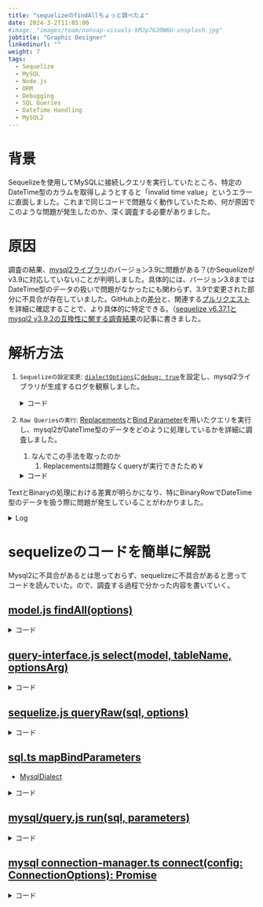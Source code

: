 ```yaml
---
title: "sequelizeのfindAllちょっと調べたよ"
date: 2024-3-2T11:05:00
#image: "images/team/nonsap-visuals-kMJp7620W6U-unsplash.jpg"
jobtitle: "Graphic Designer"
linkedinurl: ""
weight: 7
tags:
  - Sequelize
  - MySQL
  - Node.js
  - ORM
  - Debugging
  - SQL Queries
  - DateTime Handling
  - MySQL2
---
```



# 背景

Sequelizeを使用してMySQLに接続しクエリを実行していたところ、特定のDateTime型のカラムを取得しようとすると「invalid time value」というエラーに直面しました。これまで同じコードで問題なく動作していたため、何が原因でこのような問題が発生したのか、深く調査する必要がありました。

# 原因

調査の結果、[mysql2ライブラリ](https://www.npmjs.com/package/mysql2)のバージョン3.9に問題がある？(かSequelizeがv3.9に対応していない)ことが判明しました。具体的には、バージョン3.8まではDateTime型のデータの扱いで問題がなかったにも関わらず、3.9で変更された部分に不具合が存在していました。GitHub上の[差分](https://github.com/sidorares/node-mysql2/compare/v3.8.0...v3.9.0)と、関連する[プルリクエスト](https://github.com/sidorares/node-mysql2/pull/2398)を詳細に確認することで、より具体的に特定できる。（[sequelize v6.37.1とmysql2 v3.9.2の互換性に関する調査結果](/learning/sequelize-v6-37-1-mysql2-v3-9-2-compatibility/)の記事に書きました。

# 解析方法

1. `Sequelizeの設定変更`: [`dialectOptions`](https://sequelize.org/docs/v6/other-topics/dialect-specific-things/#mysql)に[`debug: true`](https://sidorares.github.io/node-mysql2/docs/examples/connections/create-pool#pooloptions)を設定し、mysql2ライブラリが生成するログを観察しました。

    <details>
    <summary>コード</summary>

      ```javascript
        const sequelize = new Sequelize(
            '[databaseName]',
            '[userId]',
            '[password]', 
            {
                host: db_host,
                dialect: 'mysql',
                timezone: '+09:00',
                benchmark: true,
                dialectOptions: {
                  debug : true
                }
          });
      ```

    </details>

2. `Raw Queriesの実行`: [Replacements](https://sequelize.org/docs/v6/core-concepts/raw-queries/#replacements)と[Bind Parameter](https://sequelize.org/docs/v6/core-concepts/raw-queries/#bind-parameter)を用いたクエリを実行し、mysql2がDateTime型のデータをどのように処理しているかを詳細に調査しました。
   1. なんでこの手法を取ったのか
      1. Replacementsは問題なくqueryが実行できたため￥

    <details>
    <summary>コード</summary>

      ```javascript
        // Replacements
        await sequelize.query(
          'SELECT callAt FROM calls WHERE status = ?',
          {
            replacements: ['active'],
            type: QueryTypes.SELECT
          }
        );

        // bind
        await sequelize.query(
          'SELECT callAt FROM calls WHERE status = $1',
          {
            bind: ['active'],
            type: QueryTypes.SELECT
          }
        );
      ```

    </details>

TextとBinaryの処理における差異が明らかになり、特にBinaryRowでDateTime型のデータを扱う際に問題が発生していることがわかりました。
<details>
<summary>Log</summary>

  ```javascript

  // Replacementsで実行した時のdatetime型の処理内容
  (function () {
    return class TextRow {
      constructor(fields) {
        const _this = this;
        for(let i=0; i<fields.length; ++i) {
          this[`wrap${i}`] = wrap(fields[i], _this);
        }
      }
      next(packet, fields, options) {
        this.packet = packet;
        const result = {};
        // "callAt": DATETIME
        result["callAt"] = options.typeCast(this.wrap0, function() { return packet.parseDateTime('+09:00') });
        return result;
      }
    };
  })()

  // bindで実行した時のdatetime型の処理内容
  (function(){
    return class BinaryRow {
      constructor() {
      }
      next(packet, fields, options) {
        const result = {};
        packet.readInt8();
        const nullBitmaskByte0 = packet.readInt8();
        // "callAt": DATETIME
        const fieldWrapper0 = wrap(fields[0], packet);
        if (nullBitmaskByte0 & 4)
        result["callAt"] = null;
        else {
          result["callAt"] = options.typeCast(fieldWrapper0, function() { return packet.readDateTime('+09:00'); });
        }
        return result;
      }
    };
  })()
  ```

</details>

# sequelizeのコードを簡単に解説

Mysql2に不具合があるとは思っておらず、sequelizeに不具合があると思って
コードを読んでいた。ので、調査する過程で分かった内容を書いていく。

## [model.js findAll(options)](https://github.com/sequelize/sequelize/blob/48181ced0e94577f19ed838b29a953602e631888/packages/core/src/model.js#L1343)

<details>
<summary>コード</summary>

```javascript
static async findAll(options) {
  if (options !== undefined && !isPlainObject(options)) {
    throw new sequelizeErrors.QueryError(
      'The argument passed to findAll must be an options object, use findByPk if you wish to pass a single primary key value',
    );
  }

  if (
    options !== undefined &&
    options.attributes &&
    !Array.isArray(options.attributes) &&
    !isPlainObject(options.attributes)
  ) {
    throw new sequelizeErrors.QueryError(
        'The attributes option must be an array of column names or an object',
    );
  }

  // optionsパラメータで
  // 無効なOptionが指定されていないか警告を出す
  const modelDefinition = this.modelDefinition;
  this._warnOnInvalidOptions(options, Object.keys(modelDefinition.attributes));

  const tableNames = {};
  tableNames[this.table] = true;
  options = cloneDeep(options) ?? {};

  setTransactionFromCls(options, this.sequelize);

  // デフォルトオプションを設定
  // optionsでnullやundefineの場合、初期値を設定する。（設定されている項目は何もしない
  defaultsLodash(options, { hooks: true, model: this });

  options.rejectOnEmpty = Object.hasOwn(options, 'rejectOnEmpty')
    ? options.rejectOnEmpty
    : this.options.rejectOnEmpty;

  this._conformIncludes(options, this);
  this._injectScope(options);

  if (options.hooks) {
    await this.hooks.runAsync('beforeFind', options);
    this._conformIncludes(options, this);
  }

  // Attributeにexcludeやincludeに設定されている項目を精査する
  /*
  前提:
    export class User extends Model {
      @Attribute(DataTypes.INTEGER)
      @PrimaryKey
      @AutoIncrement
      id;

      @Attribute(DataTypes.STRING)
      @NotNull
      username; // 'username' 属性を追加

      @Attribute(DataTypes.STRING)
      @NotNull
      password; // 'password' 属性を追加

      @Attribute(DataTypes.STRING)
      @NotNull
      email; // 'email' 属性を追加

      @Attribute(DataTypes.DATE)
      createdAt; // 'createdAt' 属性を追加
    }
  呼び出し方:
    User.findAll(.findAll({
      attributes: {
        exclude: ['password', 'createdAt'],
        include: ['email', 'profilePicture']
      }
    }))の時_expandAttributesは動く
  input:
    let options = {
      attributes: {
        exclude: ['password', 'createdAt'],
        include: ['email', 'profilePicture']
      }
    };
  output:
    options = {
      attributes: ['id', 'username', 'email', 'profilePicture']
    };
  */
  this._expandAttributes(options);

  this._expandIncludeAll(options, options.model);

  if (options.hooks) {
    await this.hooks.runAsync('beforeFindAfterExpandIncludeAll', options);
  }

  // 仮想属性を持つAttributesが含まれる場合、対象ととなるAttributeをSelectのColumnに含める
  // 仮想属性に関連する実属性がクエリに含まれるようにする
  // https://sequelize.org/docs/v6/core-concepts/getters-setters-virtuals/#virtual-fields
  options.originalAttributes = this._injectDependentVirtualAttributes(options.attributes);

  // joinが必要な場合、設定を行う
  if (options.include) {
    options.hasJoin = true;
    _validateIncludedElements(options, tableNames);

    if (
      options.attributes &&
      !options.raw &&
      this.primaryKeyAttribute &&
      !options.attributes.includes(this.primaryKeyAttribute) &&
      (!options.group || !options.hasSingleAssociation || options.hasMultiAssociation)
    ) {
      options.attributes = [this.primaryKeyAttribute].concat(options.attributes);
    }
  }

  // attributesが未設定の場合、モデル定義から取得
  if (!options.attributes) {
    options.attributes = Array.from(modelDefinition.attributes.keys());
    options.originalAttributes = this._injectDependentVirtualAttributes(options.attributes);
  }

  mapFinderOptions(options, this);

  options = this._paranoidClause(this, options);

  if (options.hooks) {
    await this.hooks.runAsync('beforeFindAfterOptions', options);
  }

  const selectOptions = { ...options, tableNames: Object.keys(tableNames) };
  // - ModelからSQL構築および実行をしています。
  const results = await this.queryInterface.select(this, this.table, selectOptions);

  if (options.hooks) {
    await this.hooks.runAsync('afterFind', results, options);
  }

  if (isEmpty(results) && options.rejectOnEmpty) {
    if (typeof options.rejectOnEmpty === 'function') {
      throw new options.rejectOnEmpty();
    }

    if (typeof options.rejectOnEmpty === 'object') {
      throw options.rejectOnEmpty;
    }

    throw new sequelizeErrors.EmptyResultError();
  }

  // インクルード関連をいい感じにマッピングしてModelに詰める
  return await Model._findSeparate(results, options);
}

```

</details>

## [query-interface.js select(model, tableName, optionsArg)](https://github.com/sequelize/sequelize/blob/8b1f73ade0251a9ff5a9f76ddbc77dfe75003335/packages/core/src/dialects/abstract/query-interface.js#L566-L567)

<details>
<summary>コード</summary>

```javascript

  async select(model, tableName, optionsArg) {
    const minifyAliases = optionsArg.minifyAliases ?? this.sequelize.options.minifyAliases;
    const options = { ...optionsArg, type: QueryTypes.SELECT, model, minifyAliases };

  /**
   * この関数は、指定されたモデルとテーブル名を使用してSELECTクエリを実行します。
   * Sequelizeのクエリ生成機能を利用して、データベースからデータを取得します。
   * 
   * - Model Queryの例:
   *   `User.findAll()`は内部的に`SELECT id, username, email FROM Users`というSQLクエリに展開されます。
   * 
   * - Replacementsの使用例:
   *   `sequelize.query('SELECT * FROM users WHERE username = :username', {replacements: { username: 'john' }})`
   *   これにより、生成されるSQLは`SELECT * FROM Users WHERE username = 'john'`となります。
   *   Replacementsは、クエリ内のプレースホルダを安全に置換します。
   * 
   * - Bindの使用例:
   *   `sequelize.query('SELECT * FROM users WHERE username = $1', {bind: ['john']})`
   *   こちらでは、生成されるSQLは`SELECT * FROM Users WHERE username = $1`となり、
   *   `$1`は`bind`配列の最初の要素に置き換えられます。
   * 
   * replacementsはQueryGeneratorによって処理されますが、bindはQueryRawによって直接処理されます。
   */
    const sql = this.queryGenerator.selectQuery(tableName, options, model);

    // unlike bind, replacements are handled by QueryGenerator, not QueryRaw
    delete options.replacements;

    /**
     * `sequelize.queryRaw`メソッドを使用してSQLクエリを実行します。
     * 
     * `bind`の値は、クエリ実行時にプレースホルダーと置き換えられ、
     * このプロセスはデータベースドライバ（例：mysql2）によって管理されます。
     * 
     * データベースからのクエリ結果を返します。
     */
    return await this.sequelize.queryRaw(sql, options);
  }
```

</details>

## [sequelize.js queryRaw(sql, options)](https://github.com/sequelize/sequelize/blob/8b1f73ade0251a9ff5a9f76ddbc77dfe75003335/packages/core/src/sequelize.js#L638-L639)

<details>
<summary>コード</summary>

```javascript

  async queryRaw(sql, options) {
    /*省略*/

    options = { ...this.options.query, ...options, bindParameterOrder: null };

    let bindParameters;
    if (options.bind != null) {
      /*省略*/
      const mappedResult = mapBindParameters(sql, this.dialect);
      /*省略*/

      sql = mappedResult.sql;

      // used by dialects that support "INOUT" parameters to map the OUT parameters back the the name the dev used.
      options.bindParameterOrder = mappedResult.bindOrder;
      if (mappedResult.bindOrder == null) {
        bindParameters = options.bind;
      } else {
        bindParameters = mappedResult.bindOrder.map(key => {
          if (isBindArray) {
            return options.bind[key - 1];
          }

          return options.bind[key];
        });
      }
    }

    /*省略*/
    
    return await retry(async () => {
      /*省略*/

      // 実際にクエリを実行する。方言に応じたクエリ実装を使う
      // 例: MySQLならMySqlQueryをインスタンス化(https://github.com/sequelize/sequelize/blob/8b1f73ade0251a9ff5a9f76ddbc77dfe75003335/packages/core/src/dialects/mysql/query.js#L21-L22)
      // dialectをどれを使うかは、Sequelizeのインスタンス生成の時のdialectで決まります。(https://github.com/sequelize/sequelize/blob/8b1f73ade0251a9ff5a9f76ddbc77dfe75003335/packages/core/src/sequelize.js#L341-L342)
      /*
        const sequelize = new Sequelize(
            '[databaseName]',
            '[userId]',
            '[password]', 
            {
                host: db_host,
                dialect: 'mysql',
                timezone: '+09:00',
                benchmark: true,
                dialectOptions: {
                  debug : true
                }
          });
      */
      const query = new this.dialect.Query(connection, this, options);

      try {
        /*省略*/
        // クエリを走らせる
        return await query.run(sql, bindParameters, { minifyAliases: options.minifyAliases });
      } finally {
        /*省略*/
      }
    }, retryOptions);
  }

```

</details>

## [sql.ts mapBindParameters](https://github.com/sequelize/sequelize/blob/abca55ee52d959f95c98dc7ae8b8162005536d05/packages/core/src/utils/sql.ts#L316-L317)

- [MysqlDialect](https://github.com/sequelize/sequelize/blob/abca55ee52d959f95c98dc7ae8b8162005536d05/packages/core/src/dialects/mysql/index.ts#L17-L18)

<details>
<summary>コード</summary>

```javascript

export function mapBindParameters(
  sqlString: string,
  dialect: AbstractDialect, // MysqlDialectとか
): {
  sql: string;
  bindOrder: string[] | null;
  parameterSet: Set<string>;
} {
  // バインドパラメータがクエリ内で出現する順序を追跡する配列
  const parameterCollector = dialect.createBindCollector();
  // クエリに含まれるすべてのバインドパラメータの名前の集合
  const parameterSet = new Set<string>();

  const newSql = mapBindParametersAndReplacements(
    sqlString,
    dialect,
    undefined,
    foundBindParamName => {
      parameterSet.add(foundBindParamName);

      return parameterCollector.collect(foundBindParamName);
    },
  );

  return { sql: newSql, bindOrder: parameterCollector.getBindParameterOrder(), parameterSet };
}

```

</details>

## [mysql/query.js run(sql, parameters)](https://github.com/sequelize/sequelize/blob/8b1f73ade0251a9ff5a9f76ddbc77dfe75003335/packages/core/src/dialects/mysql/query.js#L26-L27)

<details>
<summary>コード</summary>

```javascript

  async run(sql, parameters) {
    this.sql = sql;
    // connectionはconnection-manager.tsでインスタンス生成されたもの
    const { connection, options } = this;

    const showWarnings = this.sequelize.options.showWarnings || options.showWarnings;

    // log出力
    const complete = this._logQuery(sql, debug, parameters);

    if (parameters) {
      debug('parameters(%j)', parameters);
    }

    let results;

    try {
      if (parameters && parameters.length > 0) {
        results = await new Promise((resolve, reject) => {
          connection
            .execute(sql, parameters, (error, result) => (error ? reject(error) : resolve(result)))
            .setMaxListeners(100);
        });
      } else {
        results = await new Promise((resolve, reject) => {
          connection
            .query({ sql }, (error, result) => (error ? reject(error) : resolve(result)))
            .setMaxListeners(100);
        });
      }
    } catch (error) {
      /*
        Exception発生したときはrollbackしてLog出力
      */
      if (options.transaction && error.errno === ER_DEADLOCK) {
        // MySQL automatically rolls-back transactions in the event of a deadlock.
        // However, we still initiate a manual rollback to ensure the connection gets released - see #13102.
        try {
          await options.transaction.rollback();
        } catch {
          // Ignore errors - since MySQL automatically rolled back, we're
          // not that worried about this redundant rollback failing.
        }
      }

      error.sql = sql;
      error.parameters = parameters;
      throw this.formatError(error);
    } finally {
      complete();
    }

    /*省略*/

    return this.formatResults(results);
  }

```

</details>

## [mysql connection-manager.ts connect(config: ConnectionOptions): Promise<MySqlConnection>](https://github.com/sequelize/sequelize/blob/8b1f73ade0251a9ff5a9f76ddbc77dfe75003335/packages/core/src/dialects/mysql/connection-manager.ts#L74-L75)

<details>
<summary>コード</summary>

```javascript
async connect(config: ConnectionOptions): Promise<MySqlConnection> {
    assert(typeof config.port === 'number', 'port has not been normalized');

    const connectionConfig: MySqlConnectionOptions = {
      bigNumberStrings: false,
      supportBigNumbers: true,
      flags: ['-FOUND_ROWS'],
      // SequelizeのdialectOptionsをそのまま設定する。つまりmysql2 MySqlConnectionOptionsを設定できる！ここ重要
      ...config.dialectOptions,
      ...(config.host == null ? null : { host: config.host }),
      port: config.port,
      ...(config.username == null ? null : { user: config.username }),
      ...(config.password == null ? null : { password: config.password }),
      ...(config.database == null ? null : { database: config.database }),
      ...(!this.sequelize.options.timezone ? null : { timezone: this.sequelize.options.timezone }),
      typeCast: (field, next) => this.#typecast(field, next),
    };

    try {
      const connection: MySqlConnection = await createConnection(this.lib, connectionConfig);

      debug('connection acquired');

      connection.on('error', (error: unknown) => {
        /*省略*/
        switch (error.code) {
          case 'ESOCKET':
          case 'ECONNRESET':
          case 'EPIPE':
          case 'PROTOCOL_CONNECTION_LOST':
            void this.pool.destroy(connection);
            break;
          default:
        }
      });

      // timezoneをConectionするつど設定しているんだねーほえー
      if (!this.sequelize.config.keepDefaultTimezone && this.sequelize.options.timezone) {
        // set timezone for this connection
        // but named timezone are not directly supported in mysql, so get its offset first
        let tzOffset = this.sequelize.options.timezone;
        tzOffset = tzOffset.includes('/') ? dayjs.tz(undefined, tzOffset).format('Z') : tzOffset;
        await promisify(cb => connection.query(`SET time_zone = '${tzOffset}'`, cb))();
      }

      return connection;
    } catch (error) {
      /*省略*/
    }
  }
```

</details>
